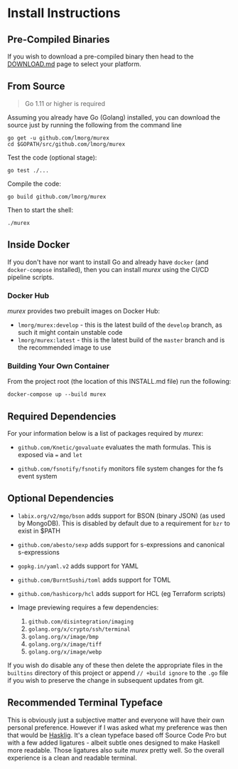 # Install Instructions

## Pre-Compiled Binaries

If you wish to download a pre-compiled binary then head to the [DOWNLOAD.md](DOWNLOAD.md)
page to select your platform.

## From Source

> Go 1.11 or higher is required

Assuming you already have Go (Golang) installed, you can download the
source just by running the following from the command line

    go get -u github.com/lmorg/murex
    cd $GOPATH/src/github.com/lmorg/murex

Test the code (optional stage):

    go test ./...

Compile the code:

    go build github.com/lmorg/murex

Then to start the shell:

    ./murex

## Inside Docker

If you don't have nor want to install Go and already have `docker` (and
`docker-compose` installed), then you can install _murex_ using the CI/CD
pipeline scripts.

### Docker Hub

_murex_ provides two prebuilt images on Docker Hub:

* `lmorg/murex:develop` - this is the latest build of the `develop` branch,
  as such it might contain unstable code
* `lmorg/murex:latest` - this is the latest build of the `master` branch and
  is the recommended image to use

### Building Your Own Container

From the project root (the location of this INSTALL.md file) run the following:

    docker-compose up --build murex

## Required Dependencies

For your information below is a list of packages required by _murex_:

* `github.com/Knetic/govaluate` evaluates the math formulas. This is
exposed via `=` and `let`

* `github.com/fsnotify/fsnotify` monitors file system changes for the fs
event system

## Optional Dependencies

* `labix.org/v2/mgo/bson`  adds support for BSON (binary JSON) (as used
by MongoDB). This is disabled by default due to a requirement for `bzr`
to exist in $PATH

* `github.com/abesto/sexp` adds support for s-expressions and canonical
s-expressions

* `gopkg.in/yaml.v2` adds support for YAML

* `github.com/BurntSushi/toml` adds support for TOML

* `github.com/hashicorp/hcl` adds support for HCL (eg Terraform scripts)

* Image previewing requires a few dependencies:

    1. `github.com/disintegration/imaging`
    2. `golang.org/x/crypto/ssh/terminal`
    3. `golang.org/x/image/bmp`
    4. `golang.org/x/image/tiff`
    5. `golang.org/x/image/webp`

If you wish do disable any of these then delete the appropriate files in
the `builtins` directory of this project or append `// +build ignore` to
the `.go` file if you wish to preserve the change in subsequent updates
from git.

## Recommended Terminal Typeface

This is obviously just a subjective matter and everyone will have their own
personal preference. However if I was asked what my preference was then that
would be [Hasklig](https://github.com/i-tu/Hasklig). It's a clean typeface
based off Source Code Pro but with a few added ligatures - albeit subtle ones
designed to make Haskell more readable. Those ligatures also suite _murex_
pretty well. So the overall experience is a clean and readable terminal.
